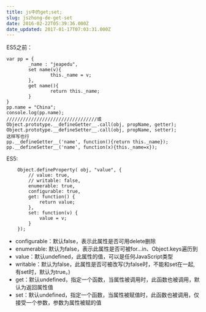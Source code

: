 ```yaml
---
title: js中的get;set;
slug: jszhong-de-get-set
date: 2016-02-22T05:39:36.000Z
date_updated: 2017-01-17T07:03:31.000Z
---
```


ES5之前：

    var pp = {  
            _name : "jeapedu",
            set name(v){
                    this._name = v;
            },
            get name(){
                    return this._name;
            }
    }
    pp.name = "China";  
    console.log(pp.name);  
    /////////////////////////////////或
    Object.prototype.__defineGetter__.call(obj, propName, getter);  
    Object.prototype.__defineSetter__.call(obj, propName, setter);  
    这样写也行
    pp.__defineGetter__('name', function(){return this._name});  
    pp.__defineSetter__('name', function(x){this._name=x});
    
    

ES5:

        Object.defineProperty( obj, "value", {
            // value: true,
            // writable: false,
            enumerable: true,
            configurable: true,
            get: function() {
                return value;
            },
            set: function(v) {
                value = v;
            }
        });
    

- configurable：默认false，表示此属性是否可用delete删除
- enumerable: 默认为false，表示此属性是否可被for...in、Object.keys遍历到
- value：默认undefined，此属性的值，可以是任何JavaScript类型
- writable：默认为false，此属性是否可被改写(为false时，不能和set在一起,有set时，默认为true。)
- get：默认undefined，指定一个函数，当属性被调用时，此函数也被调用，默认为返回属性值
- set：默认undefined，指定一个函数，当属性被赋值时，此函数也被调用，仅接受一个参数，参数为属性被赋的值
